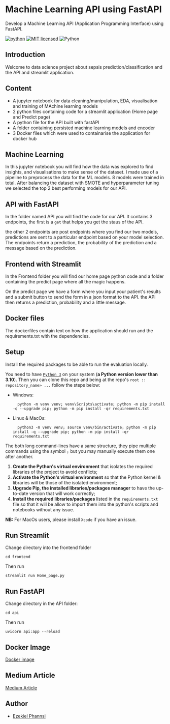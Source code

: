 # Machine Learning API using FastAPI
Develop a Machine Learning API (Application Programming Interface) using FastAPI.

[![python](https://img.shields.io/badge/Python-3776AB?style=for-the-badge&logo=python&logoColor=white)](https://img.shields.io/badge/Python-3776AB?style=for-the-badge&logo=python&logoColor=white)
[![MIT licensed](https://img.shields.io/badge/license-mit-blue?style=for-the-badge&logo=appveyor)](./LICENSE)
![Python](https://img.shields.io/badge/python-3.9-blue.svg)

## Introduction

Welcome to data science project about sepsis prediction/classification and the API and streamlit application.

## Content

- A jupyter notebook for data cleaning/manipulation, EDA, visualisation and training of MAchine learning models
- 2 python files containing code for a streamlit application (Home page and Predict page)
- A python file for the API built with fastAPI
- A folder containing persisted machine learning models and encoder
- 3 Docker files which were used to containarise the application for docker hub

## Machine Learning

In this jupyter notebook you will find how the data was explored to find insights, and visualisations to make sense of the dataset. I made use of a pipeline to preprocess the data for the ML models. 8 models were trained in total. After balancing the dataset with SMOTE and hyperparameter tuning we selected the top 2 best performing models for our API.

## API with FastAPI

In the folder named API you will find the code for our API. It contains 3 endpoints, the first is a `get` that helps you get the staus of the API.

the other 2 endpoints are post endpoints where you find our two models, predictions are sent to a particular endpoint based on your model selection. The endpoints return a prediction, the probability of the prediction and a message based on the prediction.

## Frontend with Streamlit

In the Frontend folder you will find our home page python code and a folder containing the predict page where all the magic happens.

On the predict page we have a form where you input your patient's results and a submit button to send the form in a json format to the API. the APi then returns a prediction, probability and a little message.

## Docker files

The dockerfiles contain text on how the application should run and the requirements.txt with the dependencies.

## Setup

Install the required packages to be able to run the evaluation locally.

You need to have [`Python 3`](https://www.python.org/) on your system (**a Python version lower than 3.10**). Then you can clone this repo and being at the repo's `root :: repository_name> ...`  follow the steps below:

- Windows:
        
        python -m venv venv; venv\Scripts\activate; python -m pip install -q --upgrade pip; python -m pip install -qr requirements.txt  

- Linux & MacOs:
        
        python3 -m venv venv; source venv/bin/activate; python -m pip install -q --upgrade pip; python -m pip install -qr requirements.txt  

The both long command-lines have a same structure, they pipe multiple commands using the symbol ` ; ` but you may manually execute them one after another.

1. **Create the Python's virtual environment** that isolates the required libraries of the project to avoid conflicts;
2. **Activate the Python's virtual environment** so that the Python kernel & libraries will be those of the isolated environment;
3. **Upgrade Pip, the installed libraries/packages manager** to have the up-to-date version that will work correctly;
4. **Install the required libraries/packages** listed in the `requirements.txt` file so that it will be allow to import them into the python's scripts and notebooks without any issue.

**NB:** For MacOs users, please install `Xcode` if you have an issue.

## Run Streamlit

Change directory into the frontend folder

`cd frontend`

Then run

`streamlit run Home_page.py`

## Run FastAPI

Change directory in the API folder:

`cd api`

Then run
          
`uvicorn api:app --reload`

## Docker Image

[Docker image](https://hub.docker.com/repository/docker/phannsi/sepsis_prediction/general)

## Medium Article

[Medium Article]()

## Author

- [Ezekiel Phannsi](https://www.linkedin.com/in/ezekielphannsi)


